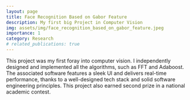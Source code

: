 ```yaml
---
layout: page
title: Face Recognition Based on Gabor Feature
description: My first big Project in Computer Vision
img: assets/img/face_recognition_based_on_gabor_feature.jpeg
importance: 1
category: Research
# related_publications: true
---
```


This project was my first foray into computer vision. I independently designed and implemented all the algorithms, such as FFT and Adaboost. The associated software features a sleek UI and delivers real-time performance, thanks to a well-designed tech stack and solid software engineering principles. This project also earned second prize in a national academic contest.
